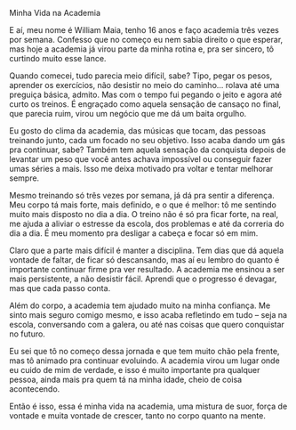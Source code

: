 Minha Vida na Academia

E aí, meu nome é William Maia, tenho 16 anos e faço academia três vezes por semana. Confesso que no começo eu nem sabia direito o que esperar, mas hoje a academia já virou parte da minha rotina e, pra ser sincero, tô curtindo muito esse lance.

Quando comecei, tudo parecia meio difícil, sabe? Tipo, pegar os pesos, aprender os exercícios, não desistir no meio do caminho… rolava até uma preguiça básica, admito. Mas com o tempo fui pegando o jeito e agora até curto os treinos. É engraçado como aquela sensação de cansaço no final, que parecia ruim, virou um negócio que me dá um baita orgulho.

Eu gosto do clima da academia, das músicas que tocam, das pessoas treinando junto, cada um focado no seu objetivo. Isso acaba dando um gás pra continuar, sabe? Também tem aquela sensação da conquista depois de levantar um peso que você antes achava impossível ou conseguir fazer umas séries a mais. Isso me deixa motivado pra voltar e tentar melhorar sempre.

Mesmo treinando só três vezes por semana, já dá pra sentir a diferença. Meu corpo tá mais forte, mais definido, e o que é melhor: tô me sentindo muito mais disposto no dia a dia. O treino não é só pra ficar forte, na real, me ajuda a aliviar o estresse da escola, dos problemas e até da correria do dia a dia. É meu momento pra desligar a cabeça e focar só em mim.

Claro que a parte mais difícil é manter a disciplina. Tem dias que dá aquela vontade de faltar, de ficar só descansando, mas aí eu lembro do quanto é importante continuar firme pra ver resultado. A academia me ensinou a ser mais persistente, a não desistir fácil. Aprendi que o progresso é devagar, mas que cada passo conta.

Além do corpo, a academia tem ajudado muito na minha confiança. Me sinto mais seguro comigo mesmo, e isso acaba refletindo em tudo – seja na escola, conversando com a galera, ou até nas coisas que quero conquistar no futuro.

Eu sei que tô no começo dessa jornada e que tem muito chão pela frente, mas tô animado pra continuar evoluindo. A academia virou um lugar onde eu cuido de mim de verdade, e isso é muito importante pra qualquer pessoa, ainda mais pra quem tá na minha idade, cheio de coisa acontecendo.

Então é isso, essa é minha vida na academia, uma mistura de suor, força de vontade e muita vontade de crescer, tanto no corpo quanto na mente.

